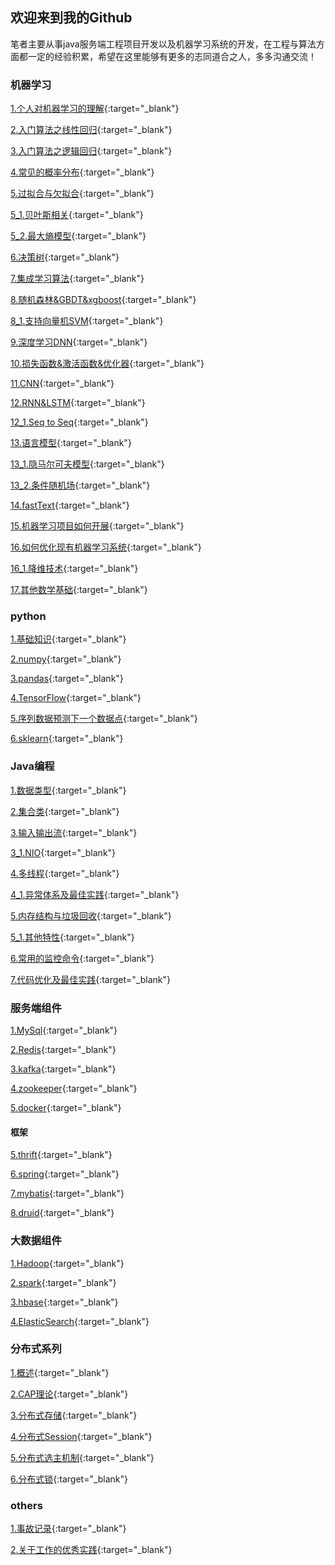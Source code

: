 ## 欢迎来到我的Github

笔者主要从事java服务端工程项目开发以及机器学习系统的开发，在工程与算法方面都一定的经验积累，希望在这里能够有更多的志同道合之人，多多沟通交流！

### 机器学习

[1.个人对机器学习的理解](/docs/ml/1.md){:target="_blank"}

[2.入门算法之线性回归](/docs/ml/2.md){:target="_blank"}

[3.入门算法之逻辑回归](/docs/ml/3.md){:target="_blank"}

[4.常见的概率分布](/docs/ml/4.md){:target="_blank"}

[5.过拟合与欠拟合](/docs/ml/5.md){:target="_blank"}

[5_1.贝叶斯相关](/docs/ml/5_1.md){:target="_blank"}

[5_2.最大熵模型](/docs/ml/5_2.md){:target="_blank"}

[6.决策树](/docs/ml/6.md){:target="_blank"}

[7.集成学习算法](/docs/ml/7.md){:target="_blank"}

[8.随机森林&GBDT&xgboost](/docs/ml/8.md){:target="_blank"}

[8_1.支持向量机SVM](/docs/ml/8_1.md){:target="_blank"}

[9.深度学习DNN](/docs/ml/9.md){:target="_blank"}

[10.损失函数&激活函数&优化器](/docs/ml/10.md){:target="_blank"}

[11.CNN](/docs/ml/11.md){:target="_blank"}

[12.RNN&LSTM](/docs/ml/12.md){:target="_blank"}

[12_1.Seq to Seq](/docs/ml/12_1.md){:target="_blank"}

[13.语言模型](/docs/ml/13.md){:target="_blank"}

[13_1.隐马尔可夫模型](/docs/ml/13_1.md){:target="_blank"}

[13_2.条件随机场](/docs/ml/13_1.md){:target="_blank"}

[14.fastText](/docs/ml/14.md){:target="_blank"}

[15.机器学习项目如何开展](/docs/ml/15.md){:target="_blank"}

[16.如何优化现有机器学习系统](/docs/ml/16.md){:target="_blank"}

[16_1.降维技术](/docs/ml/16_1.md){:target="_blank"}

[17.其他数学基础](/docs/ml/17.md){:target="_blank"}

<!-- [16.面试精选](/docs/ml/16.md){:target="_blank"} -->

### python

[1.基础知识](/docs/python/1.md){:target="_blank"}

[2.numpy](/docs/python/2.md){:target="_blank"}

[3.pandas](/docs/python/3.md){:target="_blank"}

[4.TensorFlow](/docs/python/4.md){:target="_blank"}

[5.序列数据预测下一个数据点](/docs/python/5.md){:target="_blank"}

[6.sklearn](/docs/python/6.md){:target="_blank"}
<!-- [6.面试精选](/docs/python/6.md){:target="_blank"} -->

### Java编程

[1.数据类型](/docs/java/1.md){:target="_blank"}

[2.集合类](/docs/java/2.md){:target="_blank"}

[3.输入输出流](/docs/java/3.md){:target="_blank"}

[3_1.NIO](/docs/java/3_1.md){:target="_blank"}

[4.多线程](/docs/java/4.md){:target="_blank"}

[4_1.异常体系及最佳实践](/docs/java/4_1.md){:target="_blank"}

[5.内存结构与垃圾回收](/docs/java/5.md){:target="_blank"}

[5_1.其他特性](/docs/java/5_1.md){:target="_blank"}

[6.常用的监控命令](/docs/java/6.md){:target="_blank"}

[7.代码优化及最佳实践](/docs/java/7.md){:target="_blank"}

<!-- [7.面试精选](/docs/java/7.md){:target="_blank"} -->

### 服务端组件

[1.MySql](https://guides.github.com/features/mastering-markdown/){:target="_blank"}

[2.Redis](https://guides.github.com/features/mastering-markdown/){:target="_blank"}

[3.kafka](https://guides.github.com/features/mastering-markdown/){:target="_blank"}

[4.zookeeper](https://guides.github.com/features/mastering-markdown/){:target="_blank"}

[5.docker](https://guides.github.com/features/mastering-markdown/){:target="_blank"}

<!-- [6.面试精选](https://guides.github.com/features/mastering-markdown/){:target="_blank"} -->

#### 框架

[5.thrift](https://guides.github.com/features/mastering-markdown/){:target="_blank"}

[6.spring](https://guides.github.com/features/mastering-markdown/){:target="_blank"}

[7.mybatis](https://guides.github.com/features/mastering-markdown/){:target="_blank"}

[8.druid](https://guides.github.com/features/mastering-markdown/){:target="_blank"}

<!-- [9.面试精选](https://guides.github.com/features/mastering-markdown/){:target="_blank"} -->

### 大数据组件

[1.Hadoop](/docs/bigData/1.md){:target="_blank"}

[2.spark](/docs/bigData/2.md){:target="_blank"}

[3.hbase](https://guides.github.com/features/mastering-markdown/){:target="_blank"}

[4.ElasticSearch](/docs/bigData/4.md){:target="_blank"}

<!-- [5.面试精选](https://guides.github.com/features/mastering-markdown/){:target="_blank"} -->

### 分布式系列

[1.概述](/docs/distributedSys/1.md){:target="_blank"}

[2.CAP理论](/docs/distributedSys/2.md){:target="_blank"}

[3.分布式存储](/docs/distributedSys/3.md){:target="_blank"}

[4.分布式Session](/docs/distributedSys/4.md){:target="_blank"}

[5.分布式选主机制](/docs/distributedSys/5.md){:target="_blank"}

[6.分布式锁](/docs/distributedSys/6.md){:target="_blank"}

### others

[1.事故记录](/docs/others/1.md){:target="_blank"}

[2.关于工作的优秀实践](/docs/others/2.md){:target="_blank"}

